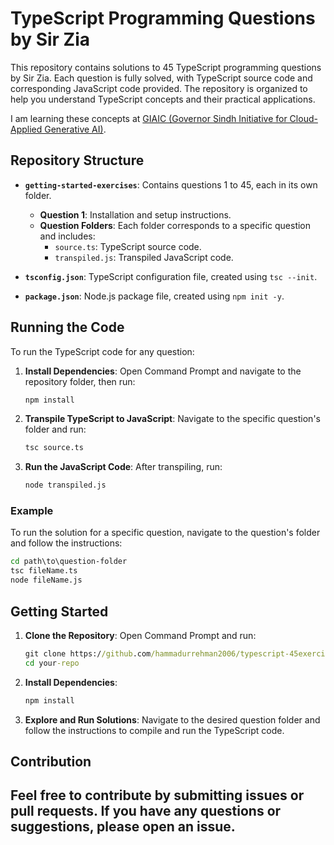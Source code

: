 # TypeScript Programming Questions by Sir Zia

This repository contains solutions to 45 TypeScript programming questions by Sir Zia. Each question is fully solved, with TypeScript source code and corresponding JavaScript code provided. The repository is organized to help you understand TypeScript concepts and their practical applications.

I am learning these concepts at [GIAIC (Governor Sindh Initiative for Cloud-Applied Generative AI)](https://giaic.edu.pk).

## Repository Structure

- **`getting-started-exercises`**: Contains questions 1 to 45, each in its own folder.
  - **Question 1**: Installation and setup instructions.
  - **Question Folders**: Each folder corresponds to a specific question and includes:
    - `source.ts`: TypeScript source code.
    - `transpiled.js`: Transpiled JavaScript code.

- **`tsconfig.json`**: TypeScript configuration file, created using `tsc --init`.
- **`package.json`**: Node.js package file, created using `npm init -y`.

## Running the Code

To run the TypeScript code for any question:

1. **Install Dependencies**:
   Open Command Prompt and navigate to the repository folder, then run:
   ```cmd
   npm install
   ```

2. **Transpile TypeScript to JavaScript**:
   Navigate to the specific question's folder and run:
   ```cmd
   tsc source.ts
   ```

3. **Run the JavaScript Code**:
   After transpiling, run:
   ```cmd
   node transpiled.js
   ```

### Example

To run the solution for a specific question, navigate to the question's folder and follow the instructions:

```cmd
cd path\to\question-folder
tsc fileName.ts
node fileName.js
```

## Getting Started

1. **Clone the Repository**:
   Open Command Prompt and run:
   ```cmd
   git clone https://github.com/hammadurrehman2006/typescript-45exercises-giaic
   cd your-repo
   ```

2. **Install Dependencies**:
   ```cmd
   npm install
   ```

3. **Explore and Run Solutions**:
   Navigate to the desired question folder and follow the instructions to compile and run the TypeScript code.

## Contribution

Feel free to contribute by submitting issues or pull requests. If you have any questions or suggestions, please open an issue.
---

